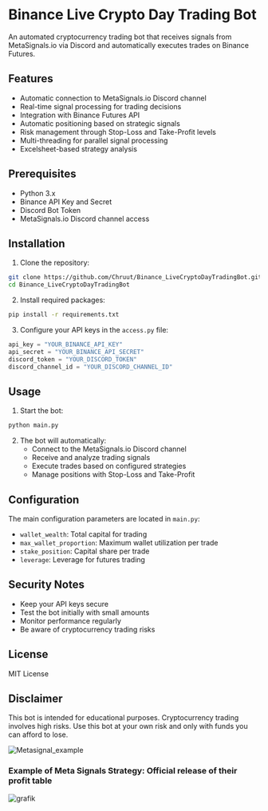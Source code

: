 # Binance Live Crypto Day Trading Bot

An automated cryptocurrency trading bot that receives signals from MetaSignals.io via Discord and automatically executes trades on Binance Futures.

## Features

- Automatic connection to MetaSignals.io Discord channel
- Real-time signal processing for trading decisions
- Integration with Binance Futures API
- Automatic positioning based on strategic signals
- Risk management through Stop-Loss and Take-Profit levels
- Multi-threading for parallel signal processing
- Excelsheet-based strategy analysis

## Prerequisites

- Python 3.x
- Binance API Key and Secret
- Discord Bot Token
- MetaSignals.io Discord channel access

## Installation

1. Clone the repository:
```bash
git clone https://github.com/Chruut/Binance_LiveCryptoDayTradingBot.git
cd Binance_LiveCryptoDayTradingBot
```

2. Install required packages:
```bash
pip install -r requirements.txt
```

3. Configure your API keys in the `access.py` file:
```python
api_key = "YOUR_BINANCE_API_KEY"
api_secret = "YOUR_BINANCE_API_SECRET"
discord_token = "YOUR_DISCORD_TOKEN"
discord_channel_id = "YOUR_DISCORD_CHANNEL_ID"
```

## Usage

1. Start the bot:
```bash
python main.py
```

2. The bot will automatically:
   - Connect to the MetaSignals.io Discord channel
   - Receive and analyze trading signals
   - Execute trades based on configured strategies
   - Manage positions with Stop-Loss and Take-Profit

## Configuration

The main configuration parameters are located in `main.py`:

- `wallet_wealth`: Total capital for trading
- `max_wallet_proportion`: Maximum wallet utilization per trade
- `stake_position`: Capital share per trade
- `leverage`: Leverage for futures trading

## Security Notes

- Keep your API keys secure
- Test the bot initially with small amounts
- Monitor performance regularly
- Be aware of cryptocurrency trading risks

## License

MIT License

## Disclaimer

This bot is intended for educational purposes. Cryptocurrency trading involves high risks. Use this bot at your own risk and only with funds you can afford to lose.

![Metasignal_example](https://github.com/user-attachments/assets/afc86795-2929-493f-88c3-d1a64521c96a)

### Example of Meta Signals Strategy: Official release of their profit table
![grafik](https://github.com/user-attachments/assets/73ceb8a6-4553-400f-8265-ce514771da96)
